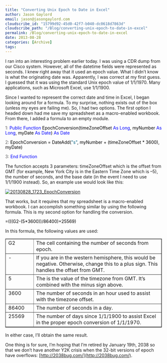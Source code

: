 ```yaml
---
title: "Converting Unix Epoch to Date in Excel"
author: Jason Gaylord
email: jason@jasongaylord.com
cloudscribe_id: "15799d92-45d0-42f7-b040-dc0618d7863d"
cloudscribe_path: "/Blog/converting-unix-epoch-to-date-in-excel"
permalink: /Blog/converting-unix-epoch-to-date-in-excel
date: 2013-08-28
categories: [Archive]
tags: 
---
```


 <div id="codeSnippetWrapper">I ran into an interesting problem earlier today. I was using a CDR dump from our Cisco system. However, all of the datetime fields were represented as seconds. I knew right away that it used an epoch value. What I didn’t know is what the originating date was. Apparently, I was correct at my first guess. I guessed that it was using the standard Unix epoch value of 1/1/1970. Many applications, such as Microsoft Excel, use 1/1/1900.</div> 

Since I wanted to represent the correct date and time in Excel, I began looking around for a formula. To my surprise, nothing exists out of the box (unless my eyes are failing me). So, I had two options. The first option I headed down had me save my spreadsheet as a macro-enabled workbook. From there, I added a formula to an empty module.
 <div id="codeSnippet" style="padding: 0px; width: 100%; text-align: left; color: black; line-height: 12pt; overflow: visible; font-family: " courier="" new",="" courier,="" monospace;="" font-size:="" 8pt;="" direction:="" ltr;="" background-color:="" rgb(244,="" 244,="" 244);"="">

<span id="lnum1" style="color: rgb(96, 96, 96);">   1:</span> <span style="color: rgb(0, 0, 255);">Public</span> <span style="color: rgb(0, 0, 255);">Function</span> EpochConversion(timeZoneOffset <span style="color: rgb(0, 0, 255);">As</span> <span style="color: rgb(0, 0, 255);">Long</span>, myNumber <span style="color: rgb(0, 0, 255);">As</span> <span style="color: rgb(0, 0, 255);">Long</span>, myDate <span style="color: rgb(0, 0, 255);">As</span> <span style="color: rgb(0, 0, 255);">Date</span>) <span style="color: rgb(0, 0, 255);">As</span> <span style="color: rgb(0, 0, 255);">Date</span>

<span id="lnum2" style="color: rgb(96, 96, 96);">   2:</span>     EpochConversion = DateAdd(<span style="color: rgb(0, 96, 128);">"s"</span>, myNumber + (timeZoneOffset * 3600), myDate)

<span id="lnum3" style="color: rgb(96, 96, 96);">   3:</span> <span style="color: rgb(0, 0, 255);">End</span> <span style="color: rgb(0, 0, 255);">Function</span>
</div>


The function accepts 3 parameters: timeZoneOffset which is the offset from GMT (for example, New York City is in the Eastern Time Zone which is –5), the number of seconds, and the base date (in the event I need to use 1/1/1900 instead). So, an example use would look like this:

[![20130828_1723_EpochConversion](/media/images/20130828_1723_epochconversion-wlw.png "20130828_1723_EpochConversion")](/media/images/20130828_1723_epochconversion.png)

That works, but it requires that my spreadsheet is a macro-enabled workbook. I can accomplish something similar by using the following formula. This is my second option for handling the conversion.

<div id="codeSnippetWrapper">
<div id="codeSnippet" style="padding: 0px; width: 100%; text-align: left; color: black; line-height: 12pt; overflow: visible; font-family: " courier="" new",="" courier,="" monospace;="" font-size:="" 8pt;="" direction:="" ltr;="" background-color:="" rgb(244,="" 244,="" 244);"="">

=(((G2-(5*3600))/86400)+25569)
</div></div>


In this formula, the following values are used:

<table width="452" border="1" cellspacing="0" cellpadding="2">
<tbody>
<tr>
<td width="52" valign="top">G2</td>
<td width="398" valign="top">The cell containing the number of seconds from epoch.</td></tr>
<tr>
<td width="57" valign="top">-</td>
<td width="393" valign="top">If you are in the western hemisphere, this would be negative. Otherwise, change this to a plus sign. This handles the offset from GMT.</td></tr>
<tr>
<td width="62" valign="top">5</td>
<td width="389" valign="top">The is the value of the timezone from GMT. It’s combined with the minus sign above.</td></tr>
<tr>
<td width="66" valign="top">3600</td>
<td width="385" valign="top">The number of seconds in an hour used to assist with the timezone offset.</td></tr>
<tr>
<td width="70" valign="top">86400</td>
<td width="382" valign="top">The number of seconds in a day.</td></tr>
<tr>
<td width="73" valign="top">25569</td>
<td width="380" valign="top">The number of days since 1/1/1900 to assist Excel in the proper epoch conversion of 1/1/1970.</td></tr></tbody></table>


In either case, I’ll obtain the same result.

One thing is for sure, I’m hoping that I’m retired by January 19th, 2038 so that we don’t have another Y2K crisis when the 32-bit versions of epoch have overflows: [http://2038bug.com/](http://2038bug.com/).
